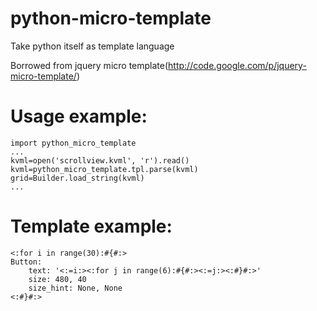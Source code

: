 python-micro-template
=====================

Take python itself as template language

Borrowed from jquery micro template(http://code.google.com/p/jquery-micro-template/)

# Usage example: #

    import python_micro_template
    ...
    kvml=open('scrollview.kvml', 'r').read()
    kvml=python_micro_template.tpl.parse(kvml)
    grid=Builder.load_string(kvml)
    ...

# Template example: #

    <:for i in range(30):#{#:>
    Button:
        text: '<:=i:><:for j in range(6):#{#:><:=j:><:#}#:>'
        size: 480, 40
        size_hint: None, None
    <:#}#:>
